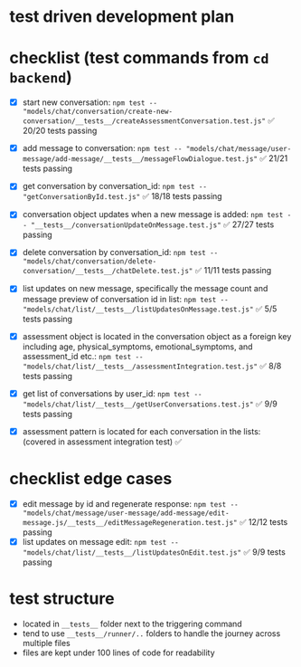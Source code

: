 # test driven development plan

# checklist (test commands from `cd backend`)

- [x] start new conversation: `npm test -- "models/chat/conversation/create-new-conversation/__tests__/createAssessmentConversation.test.js"` ✅ 20/20 tests passing
- [x] add message to conversation: `npm test -- "models/chat/message/user-message/add-message/__tests__/messageFlowDialogue.test.js"` ✅ 21/21 tests passing 

- [x] get conversation by conversation_id: `npm test -- "getConversationById.test.js"` ✅ 18/18 tests passing
- [x] conversation object updates when a new message is added: `npm test -- "__tests__/conversationUpdateOnMessage.test.js"` ✅ 27/27 tests passing
- [x] delete conversation by conversation_id: `npm test -- "models/chat/conversation/delete-conversation/__tests__/chatDelete.test.js"` ✅ 11/11 tests passing
  
- [x] list updates on new message, specifically the message count and message preview of conversation id in list: `npm test -- "models/chat/list/__tests__/listUpdatesOnMessage.test.js"` ✅ 5/5 tests passing
- [x] assessment object is located in the conversation object as a foreign key including age, physical_symptoms, emotional_symptoms, and assessment_id etc.: `npm test -- "models/chat/list/__tests__/assessmentIntegration.test.js"` ✅ 8/8 tests passing
  
- [x] get list of conversations by user_id: `npm test -- "models/chat/list/__tests__/getUserConversations.test.js"` ✅ 9/9 tests passing
- [x] assessment pattern is located for each conversation in the lists: (covered in assessment integration test) ✅


# checklist edge cases

- [x] edit message by id and regenerate response: `npm test -- "models/chat/message/user-message/add-message/edit-message.js/__tests__/editMessageRegeneration.test.js"` ✅ 12/12 tests passing
- [x] list updates on message edit: `npm test -- "models/chat/list/__tests__/listUpdatesOnEdit.test.js"` ✅ 9/9 tests passing

# test structure

- located in `__tests__` folder next to the triggering command
- tend to use `__tests__/runner/..` folders to handle the journey across multiple files
- files are kept under 100 lines of code for readability
